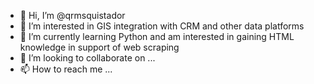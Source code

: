 - 👋 Hi, I’m @qrmsquistador
- 👀 I’m interested in GIS integration with CRM and other data platforms
- 🌱 I’m currently learning Python and am interested in gaining HTML knowledge in support of web scraping
- 💞️ I’m looking to collaborate on ...
- 📫 How to reach me ...

<!---
qrmsquistador/qrmsquistador is a ✨ special ✨ repository because its `README.md` (this file) appears on your GitHub profile.
You can click the Preview link to take a look at your changes.
--->
